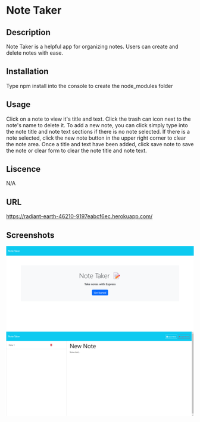# Note Taker

## Description
Note Taker is a helpful app for organizing notes. Users can create and delete notes with ease.

## Installation
Type npm install into the console to create the node_modules folder

## Usage
Click on a note to view it's title and text. Click the trash can icon next to the note's name to delete it. To add a new note, you can click simply type into the note title and note text sections if there is no note selected. If there is a note selected, click the new note button in the upper right corner to clear the note area. Once a title and text have been added, click save note to save the note or clear form to clear the note title and note text.

## Liscence
N/A

## URL
https://radiant-earth-46210-9197eabcf6ec.herokuapp.com/

## Screenshots
![alt text](<public/assets/screenshots/Screenshot 2024-02-14 150904.png>)
![alt text](<public/assets/screenshots/Screenshot 2024-02-14 150935.png>)